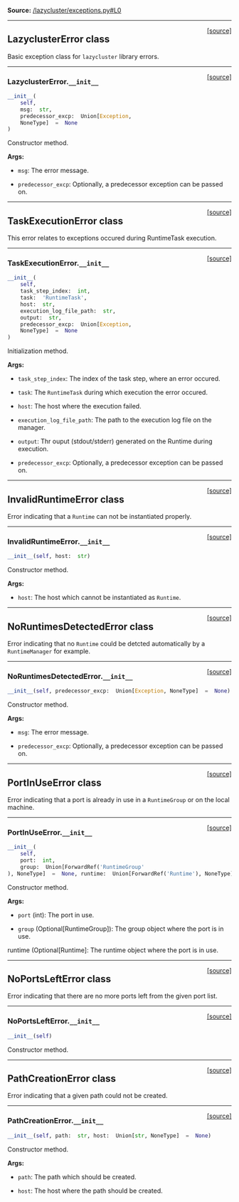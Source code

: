 
**Source:** [/lazycluster/exceptions.py#L0](/lazycluster/exceptions.py#L0)


-------------------
<span style="float:right;">[[source]](/lazycluster/exceptions.py#L6)</span>

## LazyclusterError class

Basic exception class for `lazycluster` library errors.

  


-------------------
<span style="float:right;">[[source]](/lazycluster/exceptions.py#L10)</span>

### LazyclusterError.`__init__`

```python
__init__(
    self,
    msg:  str,
    predecessor_excp:  Union[Exception,
    NoneType]  =  None
)
```

Constructor method.



**Args:**


 - `msg`:  The error message.

 - `predecessor_excp`:  Optionally, a predecessor exception can be passed on.




-------------------
<span style="float:right;">[[source]](/lazycluster/exceptions.py#L28)</span>

## TaskExecutionError class

This error relates to exceptions occured during RuntimeTask execution.

  


-------------------
<span style="float:right;">[[source]](/lazycluster/exceptions.py#L32)</span>

### TaskExecutionError.`__init__`

```python
__init__(
    self,
    task_step_index:  int,
    task:  'RuntimeTask',
    host:  str,
    execution_log_file_path:  str,
    output:  str,
    predecessor_excp:  Union[Exception,
    NoneType]  =  None
)
```

Initialization method.



**Args:**


 - `task_step_index`:  The index of the task step, where an error occured.

 - `task`:  The `RuntimeTask` during which execution the error occured.

 - `host`:  The host where the execution failed.

 - `execution_log_file_path`:  The path to the execution log file on the manager.

 - `output`:  Thr ouput (stdout/stderr) generated on the Runtime during execution.

 - `predecessor_excp`:  Optionally, a predecessor exception can be passed on.




-------------------
<span style="float:right;">[[source]](/lazycluster/exceptions.py#L52)</span>

## InvalidRuntimeError class

Error indicating that a `Runtime` can not be instantiated properly.

  


-------------------
<span style="float:right;">[[source]](/lazycluster/exceptions.py#L56)</span>

### InvalidRuntimeError.`__init__`

```python
__init__(self, host:  str)
```

Constructor method.



**Args:**


 - `host`:  The host which cannot be instantiated as `Runtime`.




-------------------
<span style="float:right;">[[source]](/lazycluster/exceptions.py#L67)</span>

## NoRuntimesDetectedError class

Error indicating that no `Runtime` could be detcted automatically by a `RuntimeManager` for example.

  


-------------------
<span style="float:right;">[[source]](/lazycluster/exceptions.py#L70)</span>

### NoRuntimesDetectedError.`__init__`

```python
__init__(self, predecessor_excp:  Union[Exception, NoneType]  =  None)
```

Constructor method.



**Args:**


 - `msg`:  The error message.

 - `predecessor_excp`:  Optionally, a predecessor exception can be passed on.




-------------------
<span style="float:right;">[[source]](/lazycluster/exceptions.py#L74)</span>

## PortInUseError class

Error indicating that a port is already in use in a `RuntimeGroup` or on the local machine.

  


-------------------
<span style="float:right;">[[source]](/lazycluster/exceptions.py#L78)</span>

### PortInUseError.`__init__`

```python
__init__(
    self,
    port:  int,
    group:  Union[ForwardRef('RuntimeGroup'
), NoneType]  =  None, runtime:  Union[ForwardRef('Runtime'), NoneType]  =  None)
```

Constructor method.



**Args:**


 - `port` (int):  The port in use.

 - `group` (Optional[RuntimeGroup]):  The group object where the port is in use.

runtime (Optional[Runtime]: The runtime object where the port is in use.




-------------------
<span style="float:right;">[[source]](/lazycluster/exceptions.py#L102)</span>

## NoPortsLeftError class

Error indicating that there are no more ports left from the given port list.

  


-------------------
<span style="float:right;">[[source]](/lazycluster/exceptions.py#L106)</span>

### NoPortsLeftError.`__init__`

```python
__init__(self)
```

Constructor method.

  




-------------------
<span style="float:right;">[[source]](/lazycluster/exceptions.py#L113)</span>

## PathCreationError class

Error indicating that a given path could not be created.

  


-------------------
<span style="float:right;">[[source]](/lazycluster/exceptions.py#L117)</span>

### PathCreationError.`__init__`

```python
__init__(self, path:  str, host:  Union[str, NoneType]  =  None)
```

Constructor method.



**Args:**


 - `path`:  The path which should be created.

 - `host`:  The host where the path should be created.





